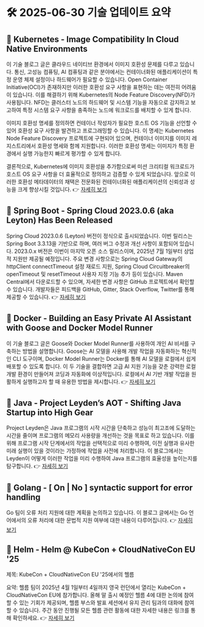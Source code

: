 # 🛠️ 2025-06-30 기술 업데이트 요약

## 🔹 Kubernetes - Image Compatibility In Cloud Native Environments
이 기술 블로그 글은 클라우드 네이티브 환경에서 이미지 호환성 문제를 다루고 있습니다. 통신, 고성능 컴퓨팅, AI 컴퓨팅과 같은 분야에서는 컨테이너화된 애플리케이션이 특정 운영 체제 설정이나 하드웨어가 필요할 수 있습니다. Open Container Initiative(OCI)가 존재하지만 이러한 호환성 요구 사항을 표현하는 데는 여전히 어려움이 있습니다. 이를 해결하기 위해 Kubernetes의 Node Feature Discovery(NFD)가 사용됩니다. NFD는 클러스터 노드의 하드웨어 및 시스템 기능을 자동으로 감지하고 보고하여 특정 시스템 요구 사항을 충족하는 노드에 워크로드를 배치할 수 있게 합니다. 

이미지 호환성 명세를 정의하면 컨테이너 작성자가 필요한 호스트 OS 기능을 선언할 수 있어 호환성 요구 사항을 발견하고 프로그래밍할 수 있습니다. 이 명세는 Kubernetes Node Feature Discovery 프로젝트에 구현되어 있으며, 컨테이너 이미지를 이미지 레지스트리에서 호환성 명세와 함께 지원합니다. 이러한 호환성 명세는 이미지가 특정 환경에서 실행 가능한지 빠르게 평가할 수 있게 합니다. 

결론적으로, Kubernetes에 이미지 호환성을 추가함으로써 미션 크리티컬 워크로드가 호스트 OS 요구 사항을 더 효율적으로 정의하고 검증할 수 있게 되었습니다. 앞으로 이러한 호환성 메타데이터의 채택은 전문화된 컨테이너화된 애플리케이션의 신뢰성과 성능을 크게 향상시킬 것입니다.
👉 [자세히 보기](https://kubernetes.io/blog/2025/06/25/image-compatibility-in-cloud-native-environments/)

## 🔹 Spring Boot - Spring Cloud 2023.0.6 (aka Leyton) Has Been Released
Spring Cloud 2023.0.6 (Leyton) 버전이 정식으로 출시되었습니다. 이번 릴리스는 Spring Boot 3.3.13을 기반으로 하며, 여러 버그 수정과 개선 사항이 포함되어 있습니다. 2023.0.x 버전은 이번이 마지막 오픈 소스 릴리스이며, 2025년 7월 1일부터 상업적 지원만 제공될 예정입니다. 주요 변경 사항으로는 Spring Cloud Gateway의 httpClient connectTimeout 설정 재로드 지원, Spring Cloud Circuitbreaker의 openTimeout 및 resetTimeout 사용자 지정 기능 추가 등이 있습니다. Maven Central에서 다운로드할 수 있으며, 자세한 변경 사항은 GitHub 프로젝트에서 확인할 수 있습니다. 개발자들은 피드백을 GitHub, Gitter, Stack Overflow, Twitter를 통해 제공할 수 있습니다.
👉 [자세히 보기](https://spring.io/blog/2025/06/27/spring-cloud-2023-0-6-released)

## 🔹 Docker - Building an Easy Private AI Assistant with Goose and Docker Model Runner
이 기술 블로그 글은 Goose와 Docker Model Runner를 사용하여 개인 AI 비서를 구축하는 방법을 설명합니다. Goose는 AI 모델을 사용해 개발 작업을 자동화하는 혁신적인 CLI 도구이며, Docker Model Runner는 Docker를 통해 AI 모델을 로컬에서 쉽게 배포할 수 있도록 합니다. 이 두 기술을 결합하면 고급 AI 지원 기능을 갖춘 강력한 로컬 개발 환경이 만들어져 코딩과 자동화에 이상적입니다. 로컬에서 AI 기반 개발 작업을 원활하게 실행하고자 할 때 유용한 방법을 제시합니다.
👉 [자세히 보기](https://www.docker.com/blog/building-an-ai-assistant-with-goose-and-docker-model-runner/)

## 🔹 Java - Project Leyden’s AOT - Shifting Java Startup into High Gear
Project Leyden은 Java 프로그램의 시작 시간을 단축하고 성능이 최고조에 도달하는 시간을 줄이며 프로그램의 메모리 사용량을 개선하는 것을 목표로 하고 있습니다. 이를 위해 프로그램 시작 단계에서의 작업을 선택적으로 미리 수행하여, 이전 실행과 유사한 미래 실행이 있을 것이라는 가정하에 작업을 사전에 처리합니다. 이 블로그에서는 Leyden이 어떻게 이러한 작업을 미리 수행하여 Java 프로그램의 효율성을 높이는지를 탐구합니다.
👉 [자세히 보기](https://inside.java/2025/06/29/javaone-leyden-aot/)

## 🔹 Golang - [ On | No ] syntactic support for error handling
Go 팀이 오류 처리 지원에 대한 계획을 논의하고 있습니다. 이 블로그 글에서는 Go 언어에서의 오류 처리에 대한 문법적 지원 여부에 대한 내용이 다루어집니다.
👉 [자세히 보기](https://go.dev/blog/error-syntax)

## 🔹 Helm - Helm @ KubeCon + CloudNativeCon EU '25
제목: KubeCon + CloudNativeCon EU '25에서의 헬름

요약: 헬름 팀이 2025년 4월 1일부터 4일까지 영국 런던에서 열리는 KubeCon + CloudNativeCon EU에 참가합니다. 올해 말 출시 예정인 헬름 4에 대한 논의에 참여할 수 있는 기회가 제공되며, 헬름 부스와 발표 세션에서 유지 관리 팀과의 대화에 참여할 수 있습니다. 주간 동안 진행될 모든 헬름 관련 활동에 대한 자세한 내용은 링크를 통해 확인하세요.
👉 [자세히 보기](https://helm.sh/blog/helm-at-kubecon-eu-25/)

